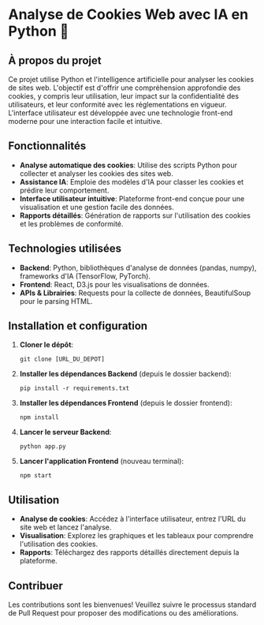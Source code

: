 # Analyse de Cookies Web avec IA en Python 🐍

## À propos du projet
Ce projet utilise Python et l'intelligence artificielle pour analyser les cookies de sites web. L'objectif est d'offrir une compréhension approfondie des cookies, y compris leur utilisation, leur impact sur la confidentialité des utilisateurs, et leur conformité avec les réglementations en vigueur. L'interface utilisateur est développée avec une technologie front-end moderne pour une interaction facile et intuitive.

## Fonctionnalités
- **Analyse automatique des cookies**: Utilise des scripts Python pour collecter et analyser les cookies des sites web.
- **Assistance IA**: Emploie des modèles d'IA pour classer les cookies et prédire leur comportement.
- **Interface utilisateur intuitive**: Plateforme front-end conçue pour une visualisation et une gestion facile des données.
- **Rapports détaillés**: Génération de rapports sur l'utilisation des cookies et les problèmes de conformité.

## Technologies utilisées
- **Backend**: Python, bibliothèques d'analyse de données (pandas, numpy), frameworks d'IA (TensorFlow, PyTorch).
- **Frontend**: React, D3.js pour les visualisations de données.
- **APIs & Librairies**: Requests pour la collecte de données, BeautifulSoup pour le parsing HTML.

## Installation et configuration
1. **Cloner le dépôt**:
   ```
   git clone [URL_DU_DEPOT]
   ```
2. **Installer les dépendances Backend** (depuis le dossier backend):
   ```
   pip install -r requirements.txt
   ```
3. **Installer les dépendances Frontend** (depuis le dossier frontend):
   ```
   npm install
   ```
4. **Lancer le serveur Backend**:
   ```
   python app.py
   ```
5. **Lancer l'application Frontend** (nouveau terminal):
   ```
   npm start
   ```

## Utilisation
- **Analyse de cookies**: Accédez à l'interface utilisateur, entrez l'URL du site web et lancez l'analyse.
- **Visualisation**: Explorez les graphiques et les tableaux pour comprendre l'utilisation des cookies.
- **Rapports**: Téléchargez des rapports détaillés directement depuis la plateforme.

## Contribuer
Les contributions sont les bienvenues! Veuillez suivre le processus standard de Pull Request pour proposer des modifications ou des améliorations.
